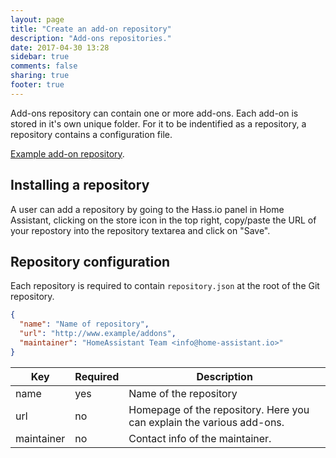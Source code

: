 ```yaml
---
layout: page
title: "Create an add-on repository"
description: "Add-ons repositories."
date: 2017-04-30 13:28
sidebar: true
comments: false
sharing: true
footer: true
---
```


Add-ons repository can contain one or more add-ons. Each add-on is stored in it's own unique folder. For it to be indentified as a repository, a repository contains a configuration file.

[Example add-on repository](https://github.com/home-assistant/hassio-addons-example).

## Installing a repository

A user can add a repository by going to the Hass.io panel in Home Assistant, clicking on the store icon in the top right, copy/paste the URL of your repostory into the repository textarea and click on "Save".

## Repository configuration

Each repository is required to contain `repository.json` at the root of the Git repository.

```json
{
  "name": "Name of repository",
  "url": "http://www.example/addons",
  "maintainer": "HomeAssistant Team <info@home-assistant.io>"
}
```

| Key | Required | Description |
| --- | -------- | ----------- |
| name | yes | Name of the repository
| url | no | Homepage of the repository. Here you can explain the various add-ons.
| maintainer | no | Contact info of the maintainer.
